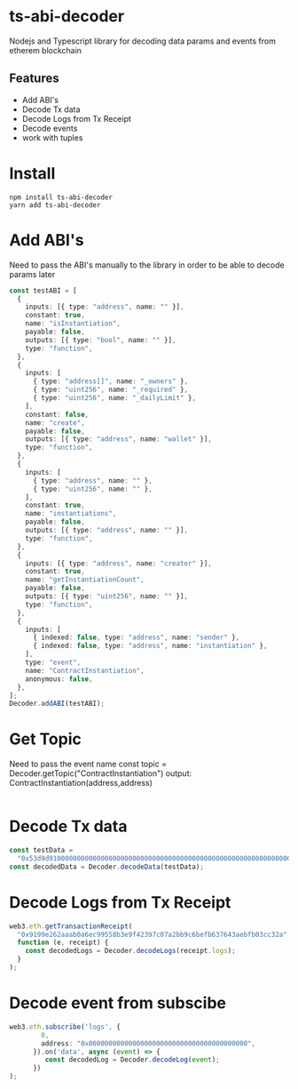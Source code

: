 # ts-abi-decoder
Nodejs and Typescript library for decoding data params and events from etherem blockchain

## Features

- Add ABI's
- Decode Tx data
- Decode Logs from Tx Receipt
- Decode events
- work with tuples

# Install

```
npm install ts-abi-decoder
yarn add ts-abi-decoder
```

# Add ABI's

Need to pass the ABI's manually to the library in order to be able to decode params later

```ts
const testABI = [
  {
    inputs: [{ type: "address", name: "" }],
    constant: true,
    name: "isInstantiation",
    payable: false,
    outputs: [{ type: "bool", name: "" }],
    type: "function",
  },
  {
    inputs: [
      { type: "address[]", name: "_owners" },
      { type: "uint256", name: "_required" },
      { type: "uint256", name: "_dailyLimit" },
    ],
    constant: false,
    name: "create",
    payable: false,
    outputs: [{ type: "address", name: "wallet" }],
    type: "function",
  },
  {
    inputs: [
      { type: "address", name: "" },
      { type: "uint256", name: "" },
    ],
    constant: true,
    name: "instantiations",
    payable: false,
    outputs: [{ type: "address", name: "" }],
    type: "function",
  },
  {
    inputs: [{ type: "address", name: "creator" }],
    constant: true,
    name: "getInstantiationCount",
    payable: false,
    outputs: [{ type: "uint256", name: "" }],
    type: "function",
  },
  {
    inputs: [
      { indexed: false, type: "address", name: "sender" },
      { indexed: false, type: "address", name: "instantiation" },
    ],
    type: "event",
    name: "ContractInstantiation",
    anonymous: false,
  },
];
Decoder.addABI(testABI);
```

# Get Topic

Need to pass the event name
const topic = Decoder.getTopic("ContractInstantiation")
output: ContractInstantiation(address,address)

```ts

```

# Decode Tx data

```ts
const testData =
  "0x53d9d9100000000000000000000000000000000000000000000000000000000000000060000000000000000000000000000000000000000000000000000000000000000100000000000000000000000000000000000000000000000000000000000000000000000000000000000000000000000000000000000000000000000000000002000000000000000000000000a6d9c5f7d4de3cef51ad3b7235d79ccc95114de5000000000000000000000000a6d9c5f7d4de3cef51ad3b7235d79ccc95114daa";
const decodedData = Decoder.decodeData(testData);
```

# Decode Logs from Tx Receipt

```ts
web3.eth.getTransactionReceipt(
  "0x9199e262aaab0a6ec99558b3e9f42397c07a2bb9c6befb637643aebfb03cc32a",
  function (e, receipt) {
    const decodedLogs = Decoder.decodeLogs(receipt.logs);
  }
);
```

# Decode event from subscibe

```ts
web3.eth.subscribe('logs', {
        0,
        address: "0x0000000000000000000000000000000000000000",
      }).on('data', async (event) => {
         const decodedLog = Decoder.decodeLog(event);
      })
);
```
